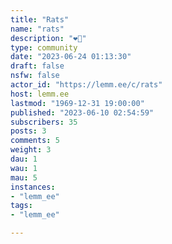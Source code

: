 ```yaml
---
title: "Rats" 
name: "rats"
description: "❤️🐀"
type: community
date: "2023-06-24 01:13:30"
draft: false
nsfw: false
actor_id: "https://lemm.ee/c/rats"
host: lemm.ee
lastmod: "1969-12-31 19:00:00"
published: "2023-06-10 02:54:59"
subscribers: 35
posts: 3
comments: 5
weight: 3
dau: 1
wau: 1
mau: 5
instances:
- "lemm_ee"
tags: 
- "lemm_ee"

---
```

